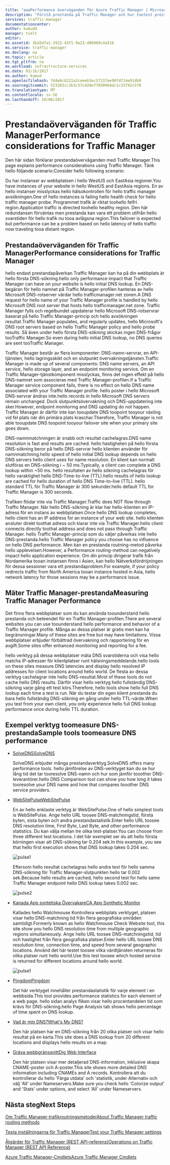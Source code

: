 ```yaml
---
title: "aaaPerformance överväganden för Azure Traffic Manager | Microsoft Docs"
description: "Förstå prestanda på Traffic Manager och hur tootest prestandan för din webbplats när du använder Traffic Manager"
services: traffic-manager
documentationcenter: 
author: kumudd
manager: timlt
editor: 
ms.assetid: 3ba5dfa1-2922-43f1-9a23-d06969c4a516
ms.service: traffic-manager
ms.devlang: na
ms.topic: article
ms.tgt_pltfrm: na
ms.workload: infrastructure-services
ms.date: 03/16/2017
ms.author: kumud
ms.openlocfilehash: fd4e6cb221a2ceee63ec57237ee90fd714e91db8
ms.sourcegitcommit: 523283cc1b3c37c428e77850964dc1c33742c5f0
ms.translationtype: MT
ms.contentlocale: sv-SE
ms.lasthandoff: 10/06/2017
---
```

# <a name="performance-considerations-for-traffic-manager"></a><span data-ttu-id="265f2-103">Prestandaöverväganden för Traffic Manager</span><span class="sxs-lookup"><span data-stu-id="265f2-103">Performance considerations for Traffic Manager</span></span>

<span data-ttu-id="265f2-104">Den här sidan förklarar prestandaöverväganden med Traffic Manager.</span><span class="sxs-lookup"><span data-stu-id="265f2-104">This page explains performance considerations using Traffic Manager.</span></span> <span data-ttu-id="265f2-105">Tänk hello följande scenario:</span><span class="sxs-lookup"><span data-stu-id="265f2-105">Consider hello following scenario:</span></span>

<span data-ttu-id="265f2-106">Du har instanser av webbplatsen i hello WestUS och EastAsia regioner.</span><span class="sxs-lookup"><span data-stu-id="265f2-106">You have instances of your website in hello WestUS and EastAsia regions.</span></span> <span data-ttu-id="265f2-107">En av hello instanser misslyckas hello hälsokontrollen för hello traffic manager avsökningen.</span><span class="sxs-lookup"><span data-stu-id="265f2-107">One of hello instances is failing hello health check for hello traffic manager probe.</span></span> <span data-ttu-id="265f2-108">Programmet trafik är riktat toohello felfri region.</span><span class="sxs-lookup"><span data-stu-id="265f2-108">Application traffic is directed toohello healthy region.</span></span> <span data-ttu-id="265f2-109">Den här redundansen förväntas men prestanda kan vara ett problem utifrån hello svarstiden för hello trafik nu tooa avlägsna region.</span><span class="sxs-lookup"><span data-stu-id="265f2-109">This failover is expected but performance can be a problem based on hello latency of hello traffic now traveling tooa distant region.</span></span>

## <a name="performance-considerations-for-traffic-manager"></a><span data-ttu-id="265f2-110">Prestandaöverväganden för Traffic Manager</span><span class="sxs-lookup"><span data-stu-id="265f2-110">Performance considerations for Traffic Manager</span></span>

<span data-ttu-id="265f2-111">hello endast prestandapåverkan Traffic Manager kan ha på din webbplats är hello första DNS-sökning.</span><span class="sxs-lookup"><span data-stu-id="265f2-111">hello only performance impact that Traffic Manager can have on your website is hello initial DNS lookup.</span></span> <span data-ttu-id="265f2-112">En DNS-begäran för hello namnet på Traffic Manager-profilen hanteras av hello Microsoft DNS-rotserver värdar hello trafficmanager.net zonen.</span><span class="sxs-lookup"><span data-stu-id="265f2-112">A DNS request for hello name of your Traffic Manager profile is handled by hello Microsoft DNS root server that hosts hello trafficmanager.net zone.</span></span> <span data-ttu-id="265f2-113">Traffic Manager fylls och regelbundet uppdaterar hello Microsoft DNS-rotservrar baserat på hello Traffic Manager-princip och hello avsökningen resultat.</span><span class="sxs-lookup"><span data-stu-id="265f2-113">Traffic Manager populates, and regularly updates, hello Microsoft's DNS root servers based on hello Traffic Manager policy and hello probe results.</span></span> <span data-ttu-id="265f2-114">Så även under hello första DNS-sökning skickas ingen DNS-frågor tooTraffic Manager.</span><span class="sxs-lookup"><span data-stu-id="265f2-114">So even during hello initial DNS lookup, no DNS queries are sent tooTraffic Manager.</span></span>

<span data-ttu-id="265f2-115">Traffic Manager består av flera komponenter: DNS-namn-servrar, en API-tjänsten, hello lagringsskikt och en slutpunkt övervakningstjänsten.</span><span class="sxs-lookup"><span data-stu-id="265f2-115">Traffic Manager is made up of several components: DNS name servers, an API service, hello storage layer, and an endpoint monitoring service.</span></span> <span data-ttu-id="265f2-116">Om en Traffic Manager-tjänstkomponent misslyckas, finns det ingen effekt på hello DNS-namnet som associeras med Traffic Manager-profilen.</span><span class="sxs-lookup"><span data-stu-id="265f2-116">If a Traffic Manager service component fails, there is no effect on hello DNS name associated with your Traffic Manager profile.</span></span> <span data-ttu-id="265f2-117">hello poster i hello Microsoft DNS-servrar ändras inte.</span><span class="sxs-lookup"><span data-stu-id="265f2-117">hello records in hello Microsoft DNS servers remain unchanged.</span></span> <span data-ttu-id="265f2-118">Dock slutpunktsövervakning och DNS-uppdatering inte sker.</span><span class="sxs-lookup"><span data-stu-id="265f2-118">However, endpoint monitoring and DNS updating do not happen.</span></span> <span data-ttu-id="265f2-119">Traffic Manager är därför inte kan tooupdate DNS toopoint tooyour växling vid fel plats när din primära plats kraschar.</span><span class="sxs-lookup"><span data-stu-id="265f2-119">Therefore, Traffic Manager is not able tooupdate DNS toopoint tooyour failover site when your primary site goes down.</span></span>

<span data-ttu-id="265f2-120">DNS-namnmatchningen är snabb och resultat cachelagras.</span><span class="sxs-lookup"><span data-stu-id="265f2-120">DNS name resolution is fast and results are cached.</span></span> <span data-ttu-id="265f2-121">hello hastigheten på hello första DNS-sökning beror på hello DNS-servrar hello klienten använder för namnmatchning.</span><span class="sxs-lookup"><span data-stu-id="265f2-121">hello speed of hello initial DNS lookup depends on hello DNS servers hello client uses for name resolution.</span></span> <span data-ttu-id="265f2-122">En klient kan normalt slutföras en DNS-sökning i ~ 50 ms.</span><span class="sxs-lookup"><span data-stu-id="265f2-122">Typically, a client can complete a DNS lookup within ~50 ms.</span></span> <span data-ttu-id="265f2-123">hello resultaten av hello sökning cachelagras för hello varaktighet hello DNS-Time-to-live (TTL).</span><span class="sxs-lookup"><span data-stu-id="265f2-123">hello results of hello lookup are cached for hello duration of hello DNS Time-to-live (TTL).</span></span> <span data-ttu-id="265f2-124">hello standard TTL för Traffic Manager är 300 sekunder.</span><span class="sxs-lookup"><span data-stu-id="265f2-124">hello default TTL for Traffic Manager is 300 seconds.</span></span>

<span data-ttu-id="265f2-125">Trafiken flödar inte via Traffic Manager.</span><span class="sxs-lookup"><span data-stu-id="265f2-125">Traffic does NOT flow through Traffic Manager.</span></span> <span data-ttu-id="265f2-126">När hello DNS-sökning är klar har hello-klienten en IP-adress för en instans av webbplatsen.</span><span class="sxs-lookup"><span data-stu-id="265f2-126">Once hello DNS lookup completes, hello client has an IP address for an instance of your web site.</span></span> <span data-ttu-id="265f2-127">hello klienten ansluter direkt toothat adress och klarar inte via Traffic Manager.</span><span class="sxs-lookup"><span data-stu-id="265f2-127">hello client connects directly toothat address and does not pass through Traffic Manager.</span></span> <span data-ttu-id="265f2-128">hello Traffic Manager-princip som du väljer påverkas inte hello DNS-prestanda.</span><span class="sxs-lookup"><span data-stu-id="265f2-128">hello Traffic Manager policy you choose has no influence on hello DNS performance.</span></span> <span data-ttu-id="265f2-129">Men kan en prestanda routning-metod påverka hello upplevelsen.</span><span class="sxs-lookup"><span data-stu-id="265f2-129">However, a Performance routing-method can negatively impact hello application experience.</span></span> <span data-ttu-id="265f2-130">Om din princip dirigerar trafik från Nordamerika tooan instansen finns i Asien, kan hello Nätverksfördröjningen för dessa sessioner vara ett prestandaproblem.</span><span class="sxs-lookup"><span data-stu-id="265f2-130">For example, if your policy redirects traffic from North America tooan instance hosted in Asia, hello network latency for those sessions may be a performance issue.</span></span>

## <a name="measuring-traffic-manager-performance"></a><span data-ttu-id="265f2-131">Mäter Traffic Manager-prestanda</span><span class="sxs-lookup"><span data-stu-id="265f2-131">Measuring Traffic Manager Performance</span></span>

<span data-ttu-id="265f2-132">Det finns flera webbplatser som du kan använda toounderstand hello prestanda och beteendet för en Traffic Manager-profilen.</span><span class="sxs-lookup"><span data-stu-id="265f2-132">There are several websites you can use toounderstand hello performance and behavior of a Traffic Manager profile.</span></span> <span data-ttu-id="265f2-133">Många av dessa platser är gratis men kan ha begränsningar.</span><span class="sxs-lookup"><span data-stu-id="265f2-133">Many of these sites are free but may have limitations.</span></span> <span data-ttu-id="265f2-134">Vissa webbplatser erbjuder förbättrad övervakning och rapportering för en avgift.</span><span class="sxs-lookup"><span data-stu-id="265f2-134">Some sites offer enhanced monitoring and reporting for a fee.</span></span>

<span data-ttu-id="265f2-135">hello verktyg på dessa webbplatser mäta DNS svarstiderna och visa hello matcha IP-adresser för klientplatser runt hälsningsmeddelande.</span><span class="sxs-lookup"><span data-stu-id="265f2-135">hello tools on these sites measure DNS latencies and display hello resolved IP addresses for client locations around hello world.</span></span> <span data-ttu-id="265f2-136">De flesta av dessa verktyg cachelagrar inte hello DNS-resultat.</span><span class="sxs-lookup"><span data-stu-id="265f2-136">Most of these tools do not cache hello DNS results.</span></span> <span data-ttu-id="265f2-137">Därför visar hello verktyg hello fullständig DNS-sökning varje gång ett test körs.</span><span class="sxs-lookup"><span data-stu-id="265f2-137">Therefore, hello tools show hello full DNS lookup each time a test is run.</span></span> <span data-ttu-id="265f2-138">När du testar din egen klient prestanda du bara hello fullständig DNS-sökning en gång under hello TTL-värde.</span><span class="sxs-lookup"><span data-stu-id="265f2-138">When you test from your own client, you only experience hello full DNS lookup performance once during hello TTL duration.</span></span>

## <a name="sample-tools-toomeasure-dns-performance"></a><span data-ttu-id="265f2-139">Exempel verktyg toomeasure DNS-prestanda</span><span class="sxs-lookup"><span data-stu-id="265f2-139">Sample tools toomeasure DNS performance</span></span>

* [<span data-ttu-id="265f2-140">SolveDNS</span><span class="sxs-lookup"><span data-stu-id="265f2-140">SolveDNS</span></span>](http://www.solvedns.com/dns-comparison/)

    <span data-ttu-id="265f2-141">SolveDNS erbjuder många prestandaverktyg.</span><span class="sxs-lookup"><span data-stu-id="265f2-141">SolveDNS offers many performance tools.</span></span> <span data-ttu-id="265f2-142">hello jämförelse av DNS-verktyget kan du se hur lång tid det tar tooresolve DNS-namn och hur som jämför tooother DNS-leverantörer.</span><span class="sxs-lookup"><span data-stu-id="265f2-142">hello DNS Comparison tool can show you how long it takes tooresolve your DNS name and how that compares tooother DNS service providers.</span></span>

* [<span data-ttu-id="265f2-143">WebSitePulse</span><span class="sxs-lookup"><span data-stu-id="265f2-143">WebSitePulse</span></span>](http://www.websitepulse.com/help/tools.php)

    <span data-ttu-id="265f2-144">En av hello enklaste verktyg är WebSitePulse.</span><span class="sxs-lookup"><span data-stu-id="265f2-144">One of hello simplest tools is WebSitePulse.</span></span> <span data-ttu-id="265f2-145">Ange hello URL toosee DNS-matchningstid, första byten, sista byten och andra prestandastatistik.</span><span class="sxs-lookup"><span data-stu-id="265f2-145">Enter hello URL toosee DNS resolution time, First Byte, Last Byte, and other performance statistics.</span></span> <span data-ttu-id="265f2-146">Du kan välja mellan tre olika test-platser.</span><span class="sxs-lookup"><span data-stu-id="265f2-146">You can choose from three different test locations.</span></span> <span data-ttu-id="265f2-147">I det här exemplet ser du att hello första körningen visar att DNS-sökning tar 0.204 sek.</span><span class="sxs-lookup"><span data-stu-id="265f2-147">In this example, you see that hello first execution shows that DNS lookup takes 0.204 sec.</span></span>

    ![pulse1](./media/traffic-manager-performance-considerations/traffic-manager-web-site-pulse.png)

    <span data-ttu-id="265f2-149">Eftersom hello resultat cachelagras hello andra test för hello samma DNS-sökning för Traffic Manager-slutpunkten hello tar 0.002 sek.</span><span class="sxs-lookup"><span data-stu-id="265f2-149">Because hello results are cached, hello second test for hello same Traffic Manager endpoint hello DNS lookup takes 0.002 sec.</span></span>

    ![pulse2](./media/traffic-manager-performance-considerations/traffic-manager-web-site-pulse2.png)

* [<span data-ttu-id="265f2-151">Kanada App syntetiska Övervakare</span><span class="sxs-lookup"><span data-stu-id="265f2-151">CA App Synthetic Monitor</span></span>](https://asm.ca.com/en/checkit.php)

    <span data-ttu-id="265f2-152">Kallades hello Watchmouse Kontrollera webbplats verktyget, platsen visar hello DNS-matchning tid från flera geografiska områden samtidigt.</span><span class="sxs-lookup"><span data-stu-id="265f2-152">Formerly known as hello Watchmouse Check Website tool, this site show you hello DNS resolution time from multiple geographic regions simultaneously.</span></span> <span data-ttu-id="265f2-153">Ange hello URL toosee DNS-matchningstid, tid och hastighet från flera geografiska platser.</span><span class="sxs-lookup"><span data-stu-id="265f2-153">Enter hello URL toosee DNS resolution time, connection time, and speed from several geographic locations.</span></span> <span data-ttu-id="265f2-154">Använd det här testet toosee vilka värdtjänsten returneras för olika platser runt hello world.</span><span class="sxs-lookup"><span data-stu-id="265f2-154">Use this test toosee which hosted service is returned for different locations around hello world.</span></span>

    ![pulse1](./media/traffic-manager-performance-considerations/traffic-manager-web-site-watchmouse.png)

* [<span data-ttu-id="265f2-156">Pingdom</span><span class="sxs-lookup"><span data-stu-id="265f2-156">Pingdom</span></span>](http://tools.pingdom.com/)

    <span data-ttu-id="265f2-157">Det här verktyget innehåller prestandastatistik för varje element i en webbsida.</span><span class="sxs-lookup"><span data-stu-id="265f2-157">This tool provides performance statistics for each element of a web page.</span></span> <span data-ttu-id="265f2-158">hello sidan analys fliken visar hello procentandelen tid som krävs för DNS-sökning.</span><span class="sxs-lookup"><span data-stu-id="265f2-158">hello Page Analysis tab shows hello percentage of time spent on DNS lookup.</span></span>

* [<span data-ttu-id="265f2-159">Vad är min DNS?</span><span class="sxs-lookup"><span data-stu-id="265f2-159">What's My DNS?</span></span>](http://www.whatsmydns.net/)

    <span data-ttu-id="265f2-160">Den här platsen har en DNS-sökning från 20 olika platser och visar hello resultat på en karta.</span><span class="sxs-lookup"><span data-stu-id="265f2-160">This site does a DNS lookup from 20 different locations and displays hello results on a map.</span></span>

* [<span data-ttu-id="265f2-161">Gräva webbgränssnitt</span><span class="sxs-lookup"><span data-stu-id="265f2-161">Dig Web Interface</span></span>](http://www.digwebinterface.com)

    <span data-ttu-id="265f2-162">Den här platsen visar mer detaljerad DNS-information, inklusive skapa CNAME-poster och A-poster.</span><span class="sxs-lookup"><span data-stu-id="265f2-162">This site shows more detailed DNS information including CNAMEs and A records.</span></span> <span data-ttu-id="265f2-163">Kontrollera att du kontrollerar du hello 'Färga utdata' och 'statistik, under Alternativ och välj 'All' under Nameservers.</span><span class="sxs-lookup"><span data-stu-id="265f2-163">Make sure you check hello 'Colorize output' and 'Stats' under options, and select 'All' under Nameservers.</span></span>

## <a name="next-steps"></a><span data-ttu-id="265f2-164">Nästa steg</span><span class="sxs-lookup"><span data-stu-id="265f2-164">Next Steps</span></span>

[<span data-ttu-id="265f2-165">Om Traffic Manager-trafikroutningsmetoder</span><span class="sxs-lookup"><span data-stu-id="265f2-165">About Traffic Manager traffic routing methods</span></span>](traffic-manager-routing-methods.md)

[<span data-ttu-id="265f2-166">Testa inställningarna för Traffic Manager</span><span class="sxs-lookup"><span data-stu-id="265f2-166">Test your Traffic Manager settings</span></span>](traffic-manager-testing-settings.md)

[<span data-ttu-id="265f2-167">Åtgärder för Traffic Manager (REST API-referens)</span><span class="sxs-lookup"><span data-stu-id="265f2-167">Operations on Traffic Manager (REST API Reference)</span></span>](http://go.microsoft.com/fwlink/?LinkId=313584)

[<span data-ttu-id="265f2-168">Azure Traffic Manager-Cmdlets</span><span class="sxs-lookup"><span data-stu-id="265f2-168">Azure Traffic Manager Cmdlets</span></span>](http://go.microsoft.com/fwlink/p/?LinkId=400769)

